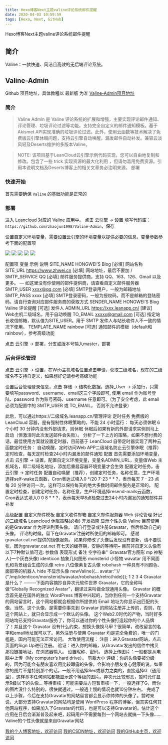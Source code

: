 ```yaml
---
title: Hexo博客Next主题valine评论系统邮件提醒
date: 2020-04-03 10:59:59
tags: [Hexo, Next, GitHub]
---
```

 
Hexo博客Next主题valine评论系统邮件提醒
<!--more-->

## 简介
Valine：一款快速、简洁且高效的无后端评论系统。

## Valine-Admin
Github 项目地址，具体教程以 最新版 为准
[Valine-Admin项目地址](https://github.com/zhaojun1998/Valine-Admin)
### 简介
>Valine Admin 是 Valine 评论系统的扩展和增强，主要实现评论邮件通知、评论管理、垃圾评论过滤等功能。支持完全自定义的邮件通知模板。基于Akismet API实现准确的垃圾评论过滤。此外，使用云函数等技术解决了免费版云引擎休眠问题，支持云引擎自动唤醒，漏发邮件自动补发。兼容云淡风轻及Deserts维护的多版本Valine。

>NOTE: 该项目基于LeanCloud云引擎示例代码实现，您可以自由地复制和修改。包含了一些 trick 实现资源的最大化利用 ，但请勿滥用免费资源。引用本说明文档及Deserts博客上的相关文章务必注明来源。
部署

### 快速开始
首先需要确保 `Valine` 的基础功能是正常的

### 部署
进入 Leancloud 对应的 Valine 应用中。
点击 云引擎 -> 设置 填写代码库：`https://github.com/zhaojun1998/Valine-Admin`，保存

设置自定义环境变量，需要设置云引擎的环境变量以提供必要的信息，变量参数参考下面的配置项

![](https://img-blog.nos-eastchina1.126.net/blog/blog_valine_admin_1.png)
![](https://img-blog.nos-eastchina1.126.net/blog/blog_valine_admin_2.png)
![](https://img-blog.nos-eastchina1.126.net/blog/blog_valine_admin_3.png)
![](https://img-blog.nos-eastchina1.126.net/blog/blog_valine_admin_4.png)
![](https://img-blog.nos-eastchina1.126.net/blog/blog_valine_admin_5.png)


配置项
变量 示例 说明
SITE_NAME HONGWEI’S Blog [必填] 网站名称
SITE_URL https://www.zhwei.cn [必填] 网站地址，最后不要加 /
SMTP_SERVICE QQ [必填] 邮件服务提供商，支持 QQ、163、126、Gmail 以及 更多。 — 如这里没有你使用的邮件提供商，请查看自定义邮件服务器
SMTP_USER xxxx@qq.com [必填] SMTP登录用户，一般为邮箱地址
SMTP_PASS xxxx [必填] SMTP登录密码，一般为授权码，而不是邮箱的登陆密码，请自行查询对应邮件服务商的获取方式
SENDER_NAME HONGWEI’S Blog Valine 评论提醒 [可选] 发件人
ADMIN_URL https://xxx.leanapp.cn/ [建议] Web主机二级域名，用于自动唤醒
TO_EMAIL xxxxx@gmail.com [可选] 指定站长收信邮箱，默认值为SITE_USER。用于 SMTP 发件人与站长收件人不一致的情况下使用。
TEMPLATE_NAME rainbow [可选] 通知邮件的模板（default和rainbow），参考高级功能

点击 云引擎 -> 部署，分支或版本号输入master，部署



### 后台评论管理
点击 云引擎 -> 设置，在Web主机域名位置点击申请，获取二级域名，现在的二级域名不支持自定义，如果想好记请参考高级功能

设置后台管理登录信息，点击 存储 -> 结构化数据，选择_User -> 添加行，只需要填写password、username、email这三个字段即可, 使用 email 作为账号登陆、password 作为账号密码、username 任意即可。（为了安全考虑，此 email 必须为配置中的 SMTP_USER 或 TO_EMAIL， 否则不允许登录）

此后，可以通过https://二级域名.leanapp.cn/管理评论
定时任务
免费版的 LeanCloud 容器，是有强制性休眠策略的，不能 24 小时运行：
每天必须休眠 6 个小时
30 分钟内没有外部请求，则休眠
休眠后如果有新的外部请求实例则马上启动（但激活时此次发送邮件会失败）。
分析了一下上方的策略，如果不想付费的话，最佳使用方案就设置定时器，目前基于 LeanCloud 自带定时器实现了两种云函数定时任务：
自动唤醒，定时访问Web APP二级域名防止云引擎休眠（推荐）
定时检查，每天定时检查24小时内漏发的邮件通知
配置
首先需要添加环境变量，点击 云引擎 -> 设置，配置自定义环境变量，变量名ADMIN_URL，变量值Web 主机域名，即二级域名地址，添加后重启容器环境变量才会生效
配置定时任务，击 云引擎 -> 定时任务
配置自动唤醒（推荐），创建定时任务，名称任意，生产环境选择self-wake云函数，Cron表达式填入0 */20 7-23 * * ?，表示每天 7 - 23 点每 20 分钟访问一次，这样可以保持每天的绝大多数时间邮件服务是正常的。
配置定时检查，创建定时任务，名称任意，生产环境选择resend-mails云函数，Cron表达式填入0 0 8 * * ?，表示每天早8点检查过去24小时内漏发的通知邮件并补发

高级配置
自定义邮件模板
自定义收件邮箱
自定义邮件服务器
Web 评论管理
好记的二级域名
Leancloud 休眠策略(必看)
开发指南
显示个性头像
Valine 目前使用的是Gravatar 作为评论列表头像。
请自行登录或注册Gravatar，然后修改自己的头像。
评论的时候，留下在Gravatar注册时所使用的邮箱即可。
感谢gravatar.cat.net提供的镜像服务。
如果你修改了头像后发现没有更新，请不要慌张，因为gravatar.cat.net 有七天的缓存期，安静的等待吧~
目前非自定义头像有以下7种默认值可选:
参数值 表现形式 备注
空字符串''  Gravatar官方图形
mp  神秘人(一个灰白头像)
identicon  抽象几何图形
monsterid  小怪物
wavatar  用不同面孔和背景组合生成的头像
retro  八位像素复古头像
robohash  一种具有不同颜色、面部等的机器人
hide  不显示头像
newValine({...    avatar:''// (''/mp/identicon/monsterid/wavatar/robohash/retro/hide)});
1
2
3
4
Gravatar是什么？ ------下面内容摘抄自异次元软件世界
Gravatar，它的全称叫做“Globally Recognized Avatar”，翻译过来叫做全球通用头像。
Gravatar 的概念首先是在国外的独立 WordPress 博客中兴起的，当你到任何一个支持Gravatar的网站留言时，这个网站都就会根据你所提供的 Email 地址为你显示出匹配的头像。当然，这个头像，是需要你事先到 Gravatar 的网站注册并上传的，否则，在这个网站上，就只会显示成一个默认的头像。
这个Web2.0时代的产物，当时好多网站均已支持Gravatar服务了，你可以通过你的个性头像打造起你的个人品牌了！并且这个 Gravatar 没有什么约束，想换头像换马甲？很简单，改改留言的名字和email地址就可以了。另外注册与使用 Gravatar 均是完全免费的，唯一的门槛是，国内可能无法正常访问。
大致使用流程：
注册：进入Gravatar网站，点击页面的Sign Up进行注册。
验证：进入你的邮箱，从Gravatar发出的信件中拷贝那段链接地址，在浏览器输入。
设置昵称、密码。
选择上传图片：一般都是从电脑中上传（My computer’s hard drive）。
剪裁大小
评级：你的头像要被分级的，因为可能会有朋友喜欢用比较曝露的头像，会影响小朋友身心健康的说。如果你的图片不是特别那个的话，一般不用选择Sex或暴力之类的，直接选择G（通用型），这样基本任何网站都能显示这个等级的图片。异次元比较邪恶，暂时允许显示R级以下的头像…
等待审核：可能需要站方短暂审核一下，一般选择了G，而你的图片没什么特别的，很快就通过。一般遇上慢的情况也就10分钟左右。
完成了以上步骤，今后在支持Gravatar的网站留言都会显示你帅帅的头像了。暂时来说，大部分支持Gravatar的网站均是使用 WordPress 程序的博客，但其实任何其他网站程序，如果加入了Gravatar的代码，也是可以支持Gravatar的。估计这个应用在日后会渐渐普及起来吧，起码用户不需要每到一个网站去就搞一下头像……
Valine的个性头像就是来自Gravatar网站


 [我的个人博客地址，欢迎访问](http://www.aomanhao.top)
 [我的CSDN地址，欢迎访问](https://blog.csdn.net/Aoman_Hao)
 [我的GitHub主页，欢迎访问](https://github.com/AomanHao)